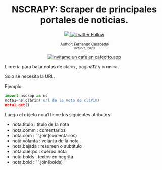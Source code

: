 <div align="center">
  <h1> NSCRAPY: Scraper de principales portales de noticias.</h1>
  <a class="header-badge" target="_blank" href="https://www.linkedin.com/in/carabedo/">
  <img src="https://img.shields.io/badge/style--5eba00.svg?label=LinkedIn&logo=linkedin&style=social">
  </a>
  <a class="header-badge" target="_blank" href="https://twitter.com/muydipalma">
  <img alt="Twitter Follow" src="https://img.shields.io/twitter/follow/muydipalma?style=social">
  </a>

<sub>Author:
<a href="https://www.linkedin.com/in/carabedo/" target="_blank">Fernando Carabedo</a><br>
<small> Octubre, 2020</small>
</sub>



</div>
</div>

<div>
<p align="center">
<a href='https://cafecito.app/carabedo' rel='noopener' target='_blank'><img srcset='https://cdn.cafecito.app/imgs/buttons/button_2.png 1x, https://cdn.cafecito.app/imgs/buttons/button_2_2x.png 2x, https://cdn.cafecito.app/imgs/buttons/button_2_3.75x.png 3.75x' src='https://cdn.cafecito.app/imgs/buttons/button_2.png' alt='Invitame un café en cafecito.app' /></a>
</p>
</div>

Libreria para bajar notas de clarin , pagina12 y cronica.

Solo se necesita la URL.

Ejemplo:

```python
import nscrap as ns
nota1=ns.clarin('url de la nota de clarin)
nota1.get()
```

Luego el objeto nota1 tiene los siguientes atributos:


* nota.titulo : titulo de la nota
* nota.comm : comentarios
* nota.com : ' '.join(comentarios)
* nota.volanta : volanta de la nota
* nota.bajada : resumen o subtitulo
* nota.cuerpo : cuerpo nota
* nota.bolds : textos en negrita
* nota.bold : ' '.join(bolds)
